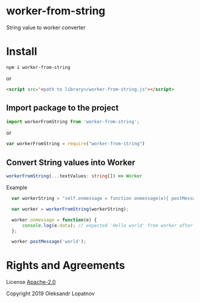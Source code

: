 # worker-from-string

String value to worker converter

# Install

```shell
npm i worker-from-string
```

or

```html
<script src="<path to library>/worker-from-string.js"></script>
```

## Import package to the project

```typescript
import workerFromString from 'worker-from-string';
```
or
```javascript
var workerFromString = require("worker-from-string")
```

## Convert String values into Worker

```typescript
workerFromString(...textValues: string[]) => Worker
```

Example

```typescript
  var workerString = "self.onmessage = function onmessage(e){ postMessage('Hello ' + e.data); }";

  var worker = workerFromString(workerString);

  worker.onmessage = function(e) {
      console.log(e.data); // expected 'Hello world' from worker after worker.postMessage('world')
  };

  worker.postMessage('world');
```

# Rights and Agreements

License [Apache-2.0](https://github.com/lopatnov/worker-from-string/blob/master/LICENSE)

Copyright 2019 Oleksandr Lopatnov
